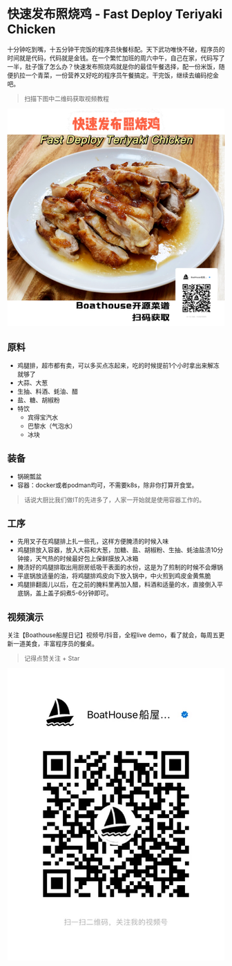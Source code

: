 # 快速发布照烧鸡 - Fast Deploy Teriyaki Chicken

十分钟吃到嘴，十五分钟干完饭的程序员快餐标配。天下武功唯快不破，程序员的时间就是代码，代码就是金钱。在一个繁忙加班的周六中午，自己在家，代码写了一半，肚子饿了怎么办？快速发布照烧鸡就是你的最佳午餐选择，配一份米饭，随便扒拉一个青菜，一份营养又好吃的程序员午餐搞定。干完饭，继续去编码挖金吧。

> 扫描下图中二维码获取视频教程

  ![](images/fastchicken.JPG)

## 原料

- 鸡腿排，超市都有卖，可以多买点冻起来，吃的时候提前1个小时拿出来解冻就够了
- 大蒜、大葱
- 生抽、料酒、蚝油、醋
- 盐、糖、胡椒粉
- 特饮
  - 宾得宝汽水
  - 巴黎水（气泡水）
  - 冰块

## 装备

- 锅碗瓢盆
- 容器：docker或者podman均可，不需要k8s，除非你打算开食堂。

> 话说大厨比我们做IT的先进多了，人家一开始就是使用容器工作的。

## 工序

- 先用叉子在鸡腿排上扎一些孔，这样方便腌渍的时候入味
- 鸡腿排放入容器，放入大蒜和大葱，加糖、盐、胡椒粉、生抽、蚝油盐渍10分钟接，天气热的时候最好包上保鲜膜放入冰箱
- 腌渍好的鸡腿排取出用厨房纸吸干表面的水份，这是为了煎制的时候不会爆锅
- 平底锅放适量的油，将鸡腿排鸡皮向下放入锅中，中火煎到鸡皮金黄焦脆
- 鸡腿排翻面儿以后，在之前的腌料里再加入醋，料酒和适量的水，直接倒入平底锅，盖上盖子焖煮5-6分钟即可。

## 视频演示

关注【Boathouse船屋日记】视频号/抖音，全程live demo，看了就会，每周五更新一道美食，丰富程序员的餐桌。

> 记得点赞关注 + Star

![](../images/boathouse-code.jpg)